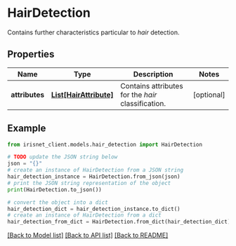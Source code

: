 # HairDetection

Contains further characteristics particular to _hair_ detection.

## Properties

Name | Type | Description | Notes
------------ | ------------- | ------------- | -------------
**attributes** | [**List[HairAttribute]**](HairAttribute.md) | Contains attributes for the _hair_ classification. | [optional] 

## Example

```python
from irisnet_client.models.hair_detection import HairDetection

# TODO update the JSON string below
json = "{}"
# create an instance of HairDetection from a JSON string
hair_detection_instance = HairDetection.from_json(json)
# print the JSON string representation of the object
print(HairDetection.to_json())

# convert the object into a dict
hair_detection_dict = hair_detection_instance.to_dict()
# create an instance of HairDetection from a dict
hair_detection_from_dict = HairDetection.from_dict(hair_detection_dict)
```
[[Back to Model list]](../README.md#documentation-for-models) [[Back to API list]](../README.md#documentation-for-api-endpoints) [[Back to README]](../README.md)


